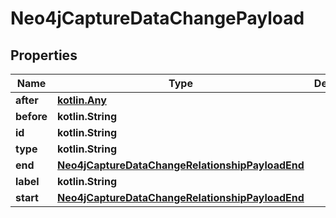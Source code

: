 
# Neo4jCaptureDataChangePayload

## Properties
| Name | Type | Description | Notes |
| ------------ | ------------- | ------------- | ------------- |
| **after** | [**kotlin.Any**](.md) |  |  |
| **before** | **kotlin.String** |  |  |
| **id** | **kotlin.String** |  |  |
| **type** | **kotlin.String** |  |  |
| **end** | [**Neo4jCaptureDataChangeRelationshipPayloadEnd**](Neo4jCaptureDataChangeRelationshipPayloadEnd.md) |  |  |
| **label** | **kotlin.String** |  |  |
| **start** | [**Neo4jCaptureDataChangeRelationshipPayloadEnd**](Neo4jCaptureDataChangeRelationshipPayloadEnd.md) |  |  |



